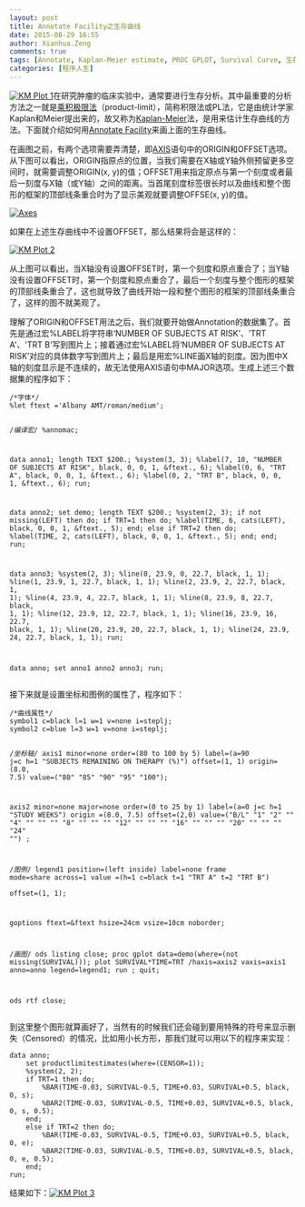 ```yaml
---
layout: post
title: Annotate Facility之生存曲线
date: 2015-08-29 16:55
author: Xianhua.Zeng
comments: true
tags: [Annotate, Kaplan-Meier estimate, PROC GPLOT, Survival Curve, 生存分析]
categories: [程序人生]
---
```

<p><a href="http://www.xianhuazeng.com/cn/wp-content/uploads/2015/08/KM-Plot-1.jpg"><img class="aligncenter size-full" src="http://www.xianhuazeng.com/cn/wp-content/uploads/2015/08/KM-Plot-1.jpg" alt="KM Plot 1" /></a>在研究肿瘤的临床实验中，通常要进行生存分析。其中最重要的分析方法之一就是<span style="text-decoration: underline;"><a href="https://en.wikipedia.org/wiki/Kaplan%E2%80%93Meier_estimator" target="_blank">乘积极限法</a></span>（product-limit），简称积限法或PL法，它是由统计学家Kaplan和Meier提出来的，故又称为<span style="text-decoration: underline;"><a href="https://en.wikipedia.org/wiki/Kaplan%E2%80%93Meier_estimator" target="_blank">Kaplan-Meier</a></span>法，是用来估计生存曲线的方法。下面就介绍如何用<span style="text-decoration: underline;"><a href="http://support.sas.com/documentation/cdl/en/graphref/63022/HTML/default/viewer.htm#annodata-creating-grelem.htm" target="_blank">Annotate Facility</a></span>来画上面的生存曲线。</p>
<p>在画图之前，有两个选项需要弄清楚，即<span style="text-decoration: underline;"><a href="https://support.sas.com/documentation/cdl/en/graphref/63022/HTML/default/viewer.htm#axischap.htm" target="_blank">AXIS</a></span>语句中的ORIGIN和OFFSET选项。从下图可以看出，ORIGIN指原点的位置，当我们需要在X轴或Y轴外侧预留更多空间时，就需要调整ORIGIN(x, y)的值；OFFSET用来指定原点与第一个刻度或者最后一刻度与X轴（或Y轴）之间的距离。当首尾刻度标签很长时以及曲线和整个图形的框架的顶部线条重合时为了显示美观就要调整OFFSE(x, y)的值。</p>
<p><a href="http://www.xianhuazeng.com/cn/wp-content/uploads/2015/08/Axes.jpg"><img class="aligncenter size-full" src="http://www.xianhuazeng.com/cn/wp-content/uploads/2015/08/Axes.jpg" alt="Axes" /></a></p>
<p>如果在上述生存曲线中不设置OFFSET，那么结果将会是这样的：</p>
<p><a href="http://www.xianhuazeng.com/cn/wp-content/uploads/2015/08/KM-Plot-2.jpg"><img class="aligncenter size-full" src="http://www.xianhuazeng.com/cn/wp-content/uploads/2015/08/KM-Plot-2.jpg" alt="KM Plot 2" /></a></p>
<p>从上图可以看出，当X轴没有设置OFFSET时，第一个刻度和原点重合了；当Y轴没有设置OFFSET时，第一个刻度和原点重合了，最后一个刻度与整个图形的框架的顶部线条重合了，这也就导致了曲线开始一段和整个图形的框架的顶部线条重合了，这样的图不就美观了。</p>
<p>理解了ORIGIN和OFFSET用法之后，我们就要开始做Annotation的数据集了。首先是通过宏%LABEL将字符串‘NUMBER OF SUBJECTS AT RISK’、'TRT A'、'TRT B'写到图片上；接着通过宏%LABEL将‘NUMBER OF SUBJECTS AT RISK’对应的具体数字写到图片上；最后是用宏%LINE画X轴的刻度。因为图中X轴的刻度显示是不连续的，故无法使用AXIS语句中MAJOR选项。生成上述三个数据集的程序如下：</p>
<pre><code>/*字体*/
%let ftext ='Albany AMT/roman/medium';

/*编译宏*/
%annomac;

data anno1;
    length TEXT $200.;
    %system(3, 3);
    %label(7, 10, "NUMBER OF SUBJECTS AT RISK", black, 0, 0, 1, &amp;ftext., 6);
    %label(0, 6, "TRT A", black, 0, 0, 1, &amp;ftext., 6);
    %label(0, 2, "TRT B", black, 0, 0, 1, &amp;ftext., 6);
run;

data anno2;
    set demo;
    length TEXT $200.;
    %system(2, 3);
    if not missing(LEFT) then do;
        if TRT=1 then do; %label(TIME, 6, cats(LEFT), black, 0, 0, 1, &amp;ftext., 5); end;
        else if TRT=2 then do; %label(TIME, 2, cats(LEFT), black, 0, 0, 1, &amp;ftext., 5); end;
    end;
run;

data anno3;
    %system(2, 3);
    %line(0, 23.9, 0,  22.7, black, 1, 1);
    %line(1, 23.9, 1,  22.7, black, 1, 1);
    %line(2, 23.9, 2, 22.7, black, 1, 1);
    %line(4, 23.9, 4, 22.7, black, 1, 1);
    %line(8, 23.9, 8, 22.7, black, 1, 1);
    %line(12, 23.9, 12, 22.7, black, 1, 1);
    %line(16, 23.9, 16, 22.7, black, 1, 1);
    %line(20, 23.9, 20, 22.7, black, 1, 1);
    %line(24, 23.9, 24, 22.7, black, 1, 1);
run;

data anno;
    set anno1 anno2 anno3;
run;
</code></pre>
<p>接下来就是设置坐标和图例的属性了，程序如下：</p>
<pre><code>/*曲线属性*/
symbol1 c=black l=1 w=1 v=none i=steplj;
symbol2 c=blue l=3 w=1 v=none i=steplj;

/*坐标轴*/
axis1 minor=none order=(80 to 100 by 5) label=(a=90 j=c h=1 "SUBJECTS REMAINING ON THERAPY (%)")
offset=(1, 1) origin=(8.0, 7.5) value=("80" "85" "90" "95" "100");

axis2 minor=none major=none order=(0 to 25 by 1) label=(a=0 j=c h=1 "STUDY WEEKS")
origin =(8.0, 7.5) offset=(2,0) value=("B/L" "1" "2" "" "4" "" "" "" "8" "" "" "" "12" "" "" "" "16" "" "" "" "20" "" "" "" "24" "") ;

/*图例*/
legend1  position=(left inside) label=none frame mode=share across=1
         value =(h=1 c=black t=1 "TRT A"
                             t=2 "TRT B")  
         offset=(1, 1);

goptions ftext=&amp;ftext hsize=24cm vsize=10cm noborder;

/*画图*/
ods listing close;
proc gplot data=demo(where=(not missing(SURVIVAL)));
    plot SURVIVAL*TIME=TRT
                      /haxis=axis2
                      vaxis=axis1
                      anno=anno
                      legend=legend1;
run ;
quit;

ods rtf close;
</code></pre>
<p>到这里整个图形就算画好了，当然有的时候我们还会碰到要用特殊的符号来显示删失（Censored）的情况，比如用小长方形，那我们就可以用以下的程序来实现：</p>
<pre><code>data anno;
    set productlimitestimates(where=(CENSOR=1));
    %system(2, 2);
    if TRT=1 then do;
        %BAR(TIME-0.03, SURVIVAL-0.5, TIME+0.03, SURVIVAL+0.5, black, 0, s);
        %BAR2(TIME-0.03, SURVIVAL-0.5, TIME+0.03, SURVIVAL+0.5, black, 0, s, 0.5);
    end;
    else if TRT=2 then do;
        %BAR(TIME-0.03, SURVIVAL-0.5, TIME+0.03, SURVIVAL+0.5, black, 0, e);
        %BAR2(TIME-0.03, SURVIVAL-0.5, TIME+0.03, SURVIVAL+0.5, black, 0, e, 0.5);
    end;
run;
</code></pre>
<p>结果如下：<a href="http://www.xianhuazeng.com/cn/wp-content/uploads/2015/08/KM-Plot-3.jpg"><img class="aligncenter size-full" src="http://www.xianhuazeng.com/cn/wp-content/uploads/2015/08/KM-Plot-3.jpg" alt="KM Plot 3" /></a></p>
